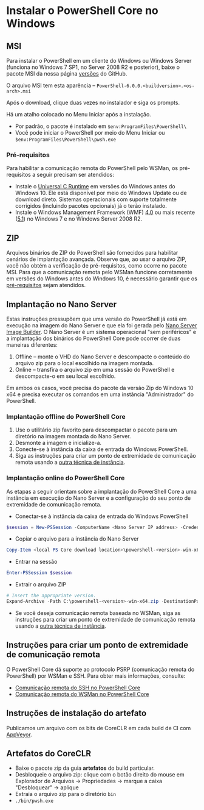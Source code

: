 # <a name="installing-powershell-core-on-windows"></a>Instalar o PowerShell Core no Windows

## <a name="msi"></a>MSI

Para instalar o PowerShell em um cliente do Windows ou Windows Server (funciona no Windows 7 SP1, no Server 2008 R2 e posterior), baixe o pacote MSI da nossa página [versões][] do GitHub.

O arquivo MSI tem esta aparência – `PowerShell-6.0.0.<buildversion>.<os-arch>.msi`
<!-- TODO: should be updated to point to the Download Center as well -->

Após o download, clique duas vezes no instalador e siga os prompts.

Há um atalho colocado no Menu Iniciar após a instalação.

* Por padrão, o pacote é instalado em `$env:ProgramFiles\PowerShell\`
* Você pode iniciar o PowerShell por meio do Menu Iniciar ou `$env:ProgramFiles\PowerShell\pwsh.exe`

### <a name="prerequisites"></a>Pré-requisitos

Para habilitar a comunicação remota do PowerShell pelo WSMan, os pré-requisitos a seguir precisam ser atendidos:

* Instale o [Universal C Runtime](https://www.microsoft.com/download/details.aspx?id=50410) em versões do Windows antes do Windows 10.
  Ele está disponível por meio do Windows Update ou de download direto.
  Sistemas operacionais com suporte totalmente corrigidos (incluindo pacotes opcionais) já o terão instalado.
* Instale o Windows Management Framework (WMF) [4.0](https://www.microsoft.com/download/details.aspx?id=40855) ou mais recente ([5.1](https://www.microsoft.com/download/details.aspx?id=54616)) no Windows 7 e no Windows Server 2008 R2.

## <a name="zip"></a>ZIP

Arquivos binários de ZIP do PowerShell são fornecidos para habilitar cenários de implantação avançada.
Observe que, ao usar o arquivo ZIP, você não obtém a verificação de pré-requisitos, como ocorre no pacote MSI.
Para que a comunicação remota pelo WSMan funcione corretamente em versões do Windows antes do Windows 10, é necessário garantir que os [pré-requisitos](#prerequisites) sejam atendidos.

## <a name="deploying-on-nano-server"></a>Implantação no Nano Server

Estas instruções pressupõem que uma versão do PowerShell já está em execução na imagem do Nano Server e que ela foi gerada pelo [Nano Server Image Builder](https://technet.microsoft.com/windows-server-docs/get-started/deploy-nano-server).
O Nano Server é um sistema operacional "sem periféricos" e a implantação dos binários do PowerShell Core pode ocorrer de duas maneiras diferentes:

1. Offline – monte o VHD do Nano Server e descompacte o conteúdo do arquivo zip para o local escolhido na imagem montada.
1. Online – transfira o arquivo zip em uma sessão do PowerShell e descompacte-o em seu local escolhido.

Em ambos os casos, você precisa do pacote da versão Zip do Windows 10 x64 e precisa executar os comandos em uma instância "Administrador" do PowerShell.

### <a name="offline-deployment-of-powershell-core"></a>Implantação offline do PowerShell Core

1. Use o utilitário zip favorito para descompactar o pacote para um diretório na imagem montada do Nano Server.
1. Desmonte a imagem e inicialize-a.
1. Conecte-se à instância da caixa de entrada do Windows PowerShell.
1. Siga as instruções para criar um ponto de extremidade de comunicação remota usando a [outra técnica de instância](#executed-by-another-instance-of-powershell-on-behalf-of-the-instance-that-it-will-register).

### <a name="online-deployment-of-powershell-core"></a>Implantação online do PowerShell Core

As etapas a seguir orientam sobre a implantação do PowerShell Core a uma instância em execução do Nano Server e a configuração do seu ponto de extremidade de comunicação remota.

* Conectar-se à instância da caixa de entrada do Windows PowerShell

```powershell
$session = New-PSSession -ComputerName <Nano Server IP address> -Credential <An Administrator account on the system>
```

* Copiar o arquivo para a instância do Nano Server

```powershell
Copy-Item <local PS Core download location>\powershell-<version>-win-x64.zip c:\ -ToSession $session
```

* Entrar na sessão

```powershell
Enter-PSSession $session
```

* Extrair o arquivo ZIP

```powershell
# Insert the appropriate version.
Expand-Archive -Path C:\powershell-<version>-win-x64.zip -DestinationPath "C:\PowerShellCore_<version>"
```

* Se você deseja comunicação remota baseada no WSMan, siga as instruções para criar um ponto de extremidade de comunicação remota usando a [outra técnica de instância](../core-powershell/WSMan-Remoting-in-PowerShell-Core.md#executed-by-another-instance-of-powershell-on-behalf-of-the-instance-that-it-will-register).

## <a name="instructions-to-create-a-remoting-endpoint"></a>Instruções para criar um ponto de extremidade de comunicação remota

O PowerShell Core dá suporte ao protocolo PSRP (comunicação remota do PowerShell) por WSMan e SSH. Para obter mais informações, consulte:

* [Comunicação remota do SSH no PowerShell Core][ssh-remoting]
* [Comunicação remota do WSMan no PowerShell Core][wsman-remoting]

## <a name="artifact-installation-instructions"></a>Instruções de instalação do artefato

Publicamos um arquivo com os bits de CoreCLR em cada build de CI com [AppVeyor][].

## <a name="coreclr-artifacts"></a>Artefatos do CoreCLR

* Baixe o pacote zip da guia **artefatos** do build particular.
* Desbloqueie o arquivo zip: clique com o botão direito do mouse em Explorador de Arquivos -> Propriedades -> marque a caixa "Desbloquear" -> aplique
* Extraia o arquivo zip para o diretório `bin`
* `./bin/pwsh.exe`

<!-- [download-center]: TODO -->
[versões]: https://github.com/PowerShell/PowerShell/releases
[signing]: ../../tools/Sign-Package.ps1
[ssh-remoting]: ../core-powershell/SSH-Remoting-in-PowerShell-Core.md
[wsman-remoting]: ../core-powershell/WSMan-Remoting-in-PowerShell-Core.md
[AppVeyor]: https://ci.appveyor.com/project/PowerShell/powershell
